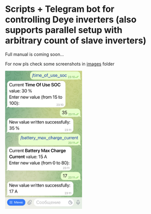 # Scripts + Telegram bot for controlling Deye inverters (also supports parallel setup with arbitrary count of slave inverters)

Full manual is coming soon...

For now pls check some screenshots in <a href="images" target="_blank">images</a> folder

<a href="images/change_parameters.png" target="_blank">
  <img src="images/change_parameters.png" alt="change_parameters.png" width="250"/>
</a>

